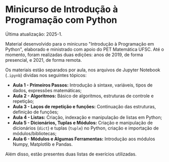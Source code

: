 # Minicurso de Introdução à Programação com Python

Última atualização: 2025-1.

Material desenvolvido para o minicurso "Introdução à Programação em Python", elaborado e ministrado com apoio do PET Matemática UFSC. Até o momento, foram realizadas duas edições: anos de 2019, de forma presencial, e 2021, de forma remota.

Os materiais estão separados por aula, nos arquivos de Jupyter Notebook (`.ipynb`) dividas nos seguintes tópicos:

- **Aula 1 - Primeiros Passos:** Introdução à sintaxe, variáveis, tipos de dados, expressões matemáticas;
- **Aula 2 - Algoritmos:** Básico de algoritmos, estruturas de controle e repetição;
- **Aula 3 - Laços de repetição e funções:** Continuação das estruturas, definição de funções;
- **Aula 4 - Listas:** Criação, indexação e manipulação de listas em Python;
- **Aula 5 - Dicionários, Tuplas e Módulos:** Criação e manipulação de dicionários (`dict`) e tuplas (`tuple`) no Python, criação e importação de módulos/bibliotecas;
- **Aula 6 - Módulos e Algumas Ferramentas:** Introdução aos módulos Numpy, Matplotlib e Pandas.

Além disso, estão presentes duas listas de exerícios utilizadas.
